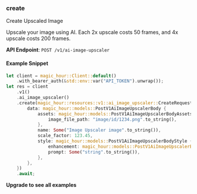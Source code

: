 
### create <a name="create"></a>
Create Upscaled Image

Upscale your image using AI. Each 2x upscale costs 50 frames, and 4x upscale costs 200 frames.

**API Endpoint**: `POST /v1/ai-image-upscaler`

#### Example Snippet

```rust
let client = magic_hour::Client::default()
    .with_bearer_auth(&std::env::var("API_TOKEN").unwrap());
let res = client
    .v1()
    .ai_image_upscaler()
    .create(magic_hour::resources::v1::ai_image_upscaler::CreateRequest {
        data: magic_hour::models::PostV1AiImageUpscalerBody {
            assets: magic_hour::models::PostV1AiImageUpscalerBodyAssets {
                image_file_path: "image/id/1234.png".to_string(),
            },
            name: Some("Image Upscaler image".to_string()),
            scale_factor: 123.45,
            style: magic_hour::models::PostV1AiImageUpscalerBodyStyle {
                enhancement: magic_hour::models::PostV1AiImageUpscalerBodyStyleEnhancementEnum::Balanced,
                prompt: Some("string".to_string()),
            },
        },
    })
    .await;
```

**Upgrade to see all examples**
